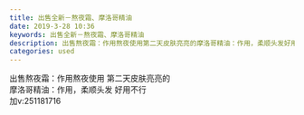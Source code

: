 ```yaml
---
title: 出售全新－熬夜霜、摩洛哥精油
date: 2019-3-28 10:36
keywords: 出售全新－熬夜霜、摩洛哥精油
description: 出售熬夜霜：作用熬夜使用第二天皮肤亮亮的摩洛哥精油：作用，柔顺头发好用不行加v:251181716
categories: used
---
```

<td class="t_f" id="postmessage_3326272">

出售熬夜霜：作用熬夜使用 第二天皮肤亮亮的<br/>
摩洛哥精油：作用，柔顺头发 好用不行<br/>
加v:251181716<br/>
<img alt="" border="0" class="zoom" data-cf-modified-5f3ba3ca00dd28d269fd1fbb-="" file="http://www.flw.ph/data/appbyme/upload/image/201903/28/yjGbpHLBqdlY.jpg" id="aimg_F6ISe" lazyloadthumb="1" onclick="" onmouseover="" src="http://www.flw.ph/data/appbyme/upload/image/201903/28/yjGbpHLBqdlY.jpg"/><br/>
<br/>
<img alt="" border="0" class="zoom" data-cf-modified-5f3ba3ca00dd28d269fd1fbb-="" file="http://www.flw.ph/data/appbyme/upload/image/201903/28/YO3L0nrumNhN.jpg" id="aimg_mOZ3l" lazyloadthumb="1" onclick="" onmouseover="" src="http://www.flw.ph/data/appbyme/upload/image/201903/28/YO3L0nrumNhN.jpg"/><br/>
<br/>
<img alt="" border="0" class="zoom" data-cf-modified-5f3ba3ca00dd28d269fd1fbb-="" file="http://www.flw.ph/data/appbyme/upload/image/201903/28/ckGo9J7m7o22.jpg" id="aimg_g3xmB" lazyloadthumb="1" onclick="" onmouseover="" src="http://www.flw.ph/data/appbyme/upload/image/201903/28/ckGo9J7m7o22.jpg"/><br/>
<br/>
<img alt="" border="0" class="zoom" data-cf-modified-5f3ba3ca00dd28d269fd1fbb-="" file="http://www.flw.ph/data/appbyme/upload/image/201903/28/pe1ygkh5ZQAt.jpg" id="aimg_O3EBv" lazyloadthumb="1" onclick="" onmouseover="" src="http://www.flw.ph/data/appbyme/upload/image/201903/28/pe1ygkh5ZQAt.jpg"/><br/>
<br/>
</td>
